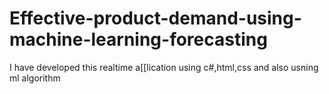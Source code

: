 # Effective-product-demand-using-machine-learning-forecasting
I have developed this realtime a[[lication using c#,html,css and also usning ml algorithm
